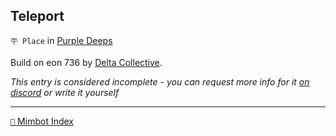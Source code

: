 ## Teleport

`🪧 Place` in [Purple Deeps](<https://zeithalt.github.io/r/purple_deeps.html>)

Build on eon 736 by [Delta Collective](<https://zeithalt.github.io/r/delta_collective.html>).

_This entry is considered incomplete - you can request more info for it [on discord](<https://discord.com/channels/562910943848169472/1173922660489633802>) or write it yourself_

-----
[`📑` Mimbot Index](<https://zeithalt.github.io/r/#c980>)
<!---
keywords:  dc, purple deeps
aliases: 
-->